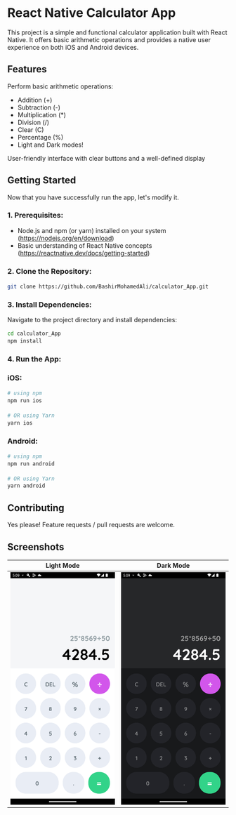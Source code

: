 # React Native Calculator App

This project is a simple and functional calculator application built with React Native. It offers basic arithmetic operations and provides a native user experience on both iOS and Android devices.

## Features

Perform basic arithmetic operations:

- Addition (+)
- Subtraction (-)
- Multiplication (\*)
- Division (/)
- Clear (C)
- Percentage (%)
- Light and Dark modes!

User-friendly interface with clear buttons and a well-defined display

## Getting Started

Now that you have successfully run the app, let's modify it.

### 1. Prerequisites:

- Node.js and npm (or yarn) installed on your system (https://nodejs.org/en/download)
- Basic understanding of React Native concepts (https://reactnative.dev/docs/getting-started)

### 2. Clone the Repository:

```bash
git clone https://github.com/BashirMohamedAli/calculator_App.git
```

### 3. Install Dependencies:
   Navigate to the project directory and install dependencies:

```bash
cd calculator_App
npm install
```
### 4. Run the App:
### iOS:
```bash
# using npm
npm run ios

# OR using Yarn
yarn ios
```
### Android:
```bash
# using npm
npm run android

# OR using Yarn
yarn android
```
## Contributing
Yes please! Feature requests / pull requests are welcome.


## Screenshots

|             Light Mode              |             Dark Mode              |
| :---------------------------------: | :--------------------------------: |
| ![](./assets/screenshots/light.png) | ![](./assets/screenshots/Dark.png) |
